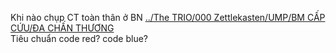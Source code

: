 Khi nào chụp CT toàn thân ở BN [../The TRIO/000 Zettlekasten/UMP/BM CẤP CỨU/ĐA CHẤN THƯƠNG](../The%20TRIO/000%20Zettlekasten/UMP/BM%20C%E1%BA%A4P%20C%E1%BB%A8U/%C4%90A%20CH%E1%BA%A4N%20TH%C6%AF%C6%A0NG.md)   
Tiêu chuẩn code red? code blue?